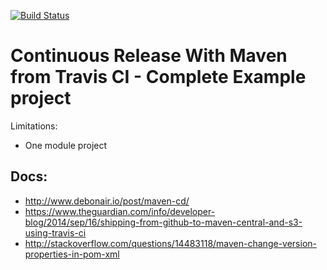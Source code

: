 [![Build Status](https://travis-ci.org/mariuszs/playground.svg?branch=master)](https://travis-ci.org/mariuszs/playground)

Continuous Release With Maven from Travis CI - Complete Example project
=================

Limitations:

 * One module project

Docs:
--------

 * http://www.debonair.io/post/maven-cd/
 * https://www.theguardian.com/info/developer-blog/2014/sep/16/shipping-from-github-to-maven-central-and-s3-using-travis-ci
 * http://stackoverflow.com/questions/14483118/maven-change-version-properties-in-pom-xml





